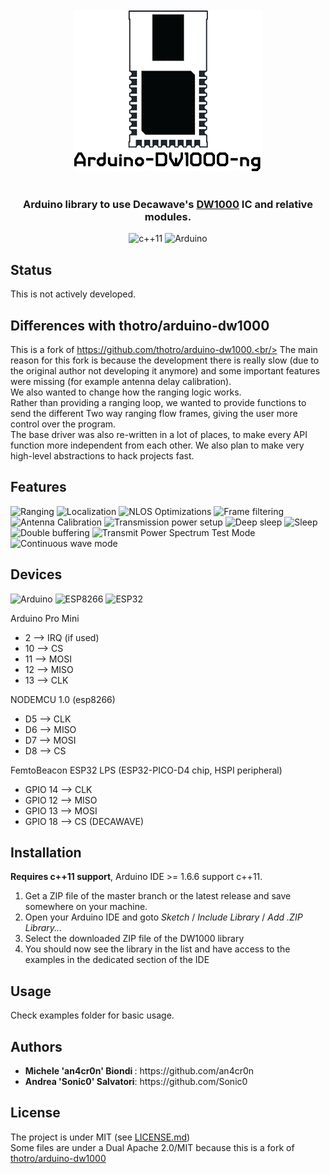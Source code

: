 <br/>
<div align="center">
  <img src="img/logo.png">
</div>
<br/>
<div align="center">

### Arduino library to use Decawave's [DW1000](https://www.decawave.com/product/dw1000-radio-ic/) IC and relative modules.

![c++11](https://img.shields.io/badge/C%2B%2B-11-brightgreen.svg?&style=for-the-badge)
![Arduino](https://img.shields.io/badge/Arduino-%3E%3D1.6.6-blue.svg?&style=for-the-badge)

</div>

Status
------------
This is not actively developed.

Differences with thotro/arduino-dw1000
------------
This is a fork of https://github.com/thotro/arduino-dw1000.<br/>
The main reason for this fork is because the development there is really slow (due to the original author not developing it anymore) and some important features were missing (for example antenna delay calibration). <br/>
We also wanted to change how the ranging logic works.<br/>
Rather than providing a ranging loop, we wanted to provide functions to send the different Two way ranging flow frames, giving the user more control over the program. <br />
The base driver was also re-written in a lot of places, to make every API function more independent from each other.
We also plan to make very high-level abstractions to hack projects fast.

Features
------------
![Ranging](https://img.shields.io/badge/Ranging-done-brightgreen.svg?&style=for-the-badge)
![Localization](https://img.shields.io/badge/Localization-done-brightgreen.svg?&style=for-the-badge)
![NLOS Optimizations](https://img.shields.io/badge/NLOS%20Optimizations-done-brightgreen.svg?&style=for-the-badge)
![Frame filtering](https://img.shields.io/badge/Frame%20filtering-done-brightgreen.svg?&style=for-the-badge)
![Antenna Calibration](https://img.shields.io/badge/Antenna%20calibration-api-yellow.svg?&style=for-the-badge)
![Transmission power setup](https://img.shields.io/badge/Transmission%20power%20setup-done-brightgreen.svg?&style=for-the-badge)
![Deep sleep](https://img.shields.io/badge/Deep%20sleep%20-done-brightgreen.svg?&style=for-the-badge)
![Sleep](https://img.shields.io/badge/Sleep%20-TODO-red.svg?&style=for-the-badge)
![Double buffering](https://img.shields.io/badge/Double%20buffering-TODO-red.svg?&style=for-the-badge)
![Transmit Power Spectrum Test Mode](https://img.shields.io/badge/Transmit%20Power%20Spectrum%20Test%20Mode-DONE-brightgreen.svg?&style=for-the-badge)
![Continuous wave mode](https://img.shields.io/badge/Continuous%20Wave%20Mode-TODO-red.svg?&style=for-the-badge)
<br/>

Devices
------------
![Arduino](https://img.shields.io/badge/Arduino-done-brightgreen.svg?&style=for-the-badge)
![ESP8266](https://img.shields.io/badge/ESP8266-done-brightgreen.svg?&style=for-the-badge)
![ESP32](https://img.shields.io/badge/ESP32-Experimental-yellow.svg?&style=for-the-badge)

Arduino Pro Mini
<ul>
  <li>2 --> IRQ (if used)</li>
  <li>10 --> CS</li>
  <li>11 --> MOSI</li>
  <li>12 --> MISO</li>
  <li>13 --> CLK</li>
</ul>

NODEMCU 1.0 (esp8266)
<ul>
  <li>D5 --> CLK</li>
  <li>D6 --> MISO</li>
  <li>D7 --> MOSI</li>
  <li>D8 --> CS</li>
</ul>

FemtoBeacon ESP32 LPS (ESP32-PICO-D4 chip, HSPI peripheral)
<ul>
  <li>GPIO 14 --> CLK</li>
  <li>GPIO 12 --> MISO</li>
  <li>GPIO 13 --> MOSI</li>
  <li>GPIO 18 --> CS (DECAWAVE)</li>
</ul>

Installation
------------
**Requires c++11 support**, Arduino IDE >= 1.6.6 support c++11.

 1. Get a ZIP file of the master branch or the latest release and save somewhere on your machine.
 2. Open your Arduino IDE and goto _Sketch_ / _Include Library_ / _Add .ZIP Library..._
 3. Select the downloaded ZIP file of the DW1000 library
 4. You should now see the library in the list and have access to the examples in the dedicated section of the IDE

Usage
-----
Check examples folder for basic usage.

Authors
------------
<ul>
  <li><b>Michele 'an4cr0n' Biondi </b>: https://github.com/an4cr0n</li>
  <li><b>Andrea 'Sonic0' Salvatori</b>: https://github.com/Sonic0</li>
</ul>

License
-------
The project is under MIT (see [LICENSE.md](https://github.com/F-Army/arduino-dw1000Ng/blob/master/LICENSE.md)) <br />
Some files are under a Dual Apache 2.0/MIT because this is a fork of [thotro/arduino-dw1000](https://github.com/thotro/arduino-dw1000)
